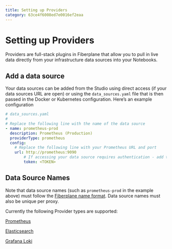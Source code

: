 ```yaml
---
title: Setting up Providers
category: 63ce4f6008ed7e0016ef2eaa
---
```

# Setting up Providers

Providers are full-stack plugins in Fiberplane that allow you to pull in live data directly from your infrastructure data sources into your Notebooks.

## Add a data source

Your data sources can be added from the Studio using direct access (if your data sources URL are open) or using the `data_sources.yaml` file that is then passed in the Docker or Kubernetes configuration. Here’s an example configuration

```yaml
# data_sources.yaml
#
# Replace the following line with the name of the data source
- name: prometheus-prod
  description: Prometheus (Production)
  providerType: prometheus
  config:
    # Replace the following line with your Prometheus URL and port
    url: http://prometheus:9090
		# If accessing your data source requires authentication - add the token below
		token: <TOKEN>
```

## Data Source Names

Note that data source names (such as `prometheus-prod` in the example above) must follow the [Fiberplane name format](Configuration%20help%20FAQ%2018941c30bc32404785f767ab1892c0ce.md). Data source names must also be unique per proxy.

Currently the following Provider types are supported:

[Prometheus](Setting%20up%20Providers%20d28e28323f40453abee907f37dbfd2fb/Prometheus%208a01211885ac42659637a274d6b4c38d.md)

[Elasticsearch](Setting%20up%20Providers%20d28e28323f40453abee907f37dbfd2fb/Elasticsearch%2067e7fae5cc4041a2bd1c894085d86141.md)

[Grafana Loki](Setting%20up%20Providers%20d28e28323f40453abee907f37dbfd2fb/Grafana%20Loki%20108c2f8f54ae49ba8f67fd527f1149c8.md)
